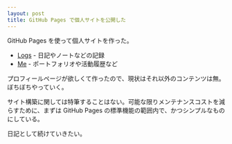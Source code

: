 ```yaml
---
layout: post
title: GitHub Pages で個人サイトを公開した
---
```


GitHub Pages を使って個人サイトを作った。

- [Logs](/) - 日記やノートなどの記録
- [Me](/me) - ポートフォリオや活動履歴など

プロフィールページが欲しくて作ったので、現状はそれ以外のコンテンツは無。ぼちぼちやっていく。

サイト構築に関しては特筆することはない。可能な限りメンテナンスコストを減らすために、まずは GitHub Pages の標準機能の範囲内で、かつシンプルなものにしている。

日記として続けていきたい。
